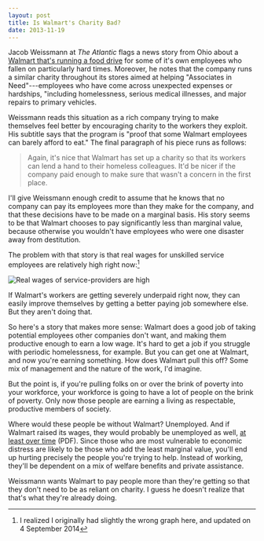```yaml
---
layout: post
title: Is Walmart's Charity Bad?
date: 2013-11-19
---
```


Jacob Weissmann at *The Atlantic* flags a news story from Ohio about a [Walmart
that's running a food drive][og] for some of it's own employees who fallen on
particularly hard times.  Moreover, he notes that the company runs a similar
charity throughout its stores aimed at helping "Associates in Need"---employees
who have come across unexpected expenses or hardships, "including homelessness,
serious medical illnesses, and major repairs to primary vehicles.

Weissmann reads this situation as a rich company trying to make themselves feel
better by encouraging charity to the workers they exploit. His subtitle says
that the program is "proof that some Walmart employees can barely afford to
eat." The final paragraph of his piece runs as follows:

> Again, it's nice that Walmart has set up a charity so that its workers can
> lend a hand to their homeless colleagues. It'd be nicer if the company paid
> enough to make sure that wasn't a concern in the first place. 

I'll give Weissmann enough credit to assume that he knows that no company can
pay its employees more than they make for the company, and that these decisions
have to be made on a marginal basis. His story seems to be that Walmart chooses
to pay significantly less than marginal value, because otherwise you wouldn't
have employees who were one disaster away from destitution.

The problem with that story is that real wages for unskilled service employees
are relatively high right now:[^update]

![Real wages of service-providers are high][fredwages]

If Walmart's workers are getting severely underpaid right now, they can easily
improve themselves by getting a better paying job somewhere else.  But they
aren't doing that.

So here's a story that makes more sense: Walmart does a good job of taking
potential employees other companies don't want, and making them productive 
enough to earn a low wage.  It's hard to get a job if you struggle with
periodic homelessness, for example.  But you can get one at Walmart, and now
you're earning something.  How does Walmart pull this off? Some mix of
management and the nature of the work, I'd imagine.

But the point is, if you're pulling folks on or over the brink of poverty into
your workforce, your workforce is going to have a lot of people on the brink of
poverty.  Only now those people are earning a living as respectable,
productive members of society.

Where would these people be without Walmart? Unemployed. And if Walmart raised
its wages, they would probably be unemployed as well, [at least over
time][tam] (PDF).  Since those who are most vulnerable to economic distress
are likely to be those who add the least marginal value, you'll end up hurting
precisely the people you're trying to help.  Instead of working, they'll be
dependent on a mix of welfare benefits and private assistance.

Weissmann wants Walmart to pay people more than they're getting so that they
don't need to be as reliant on charity. I guess he doesn't realize that that's
what they're already doing.

[^update]: I realized I originally had slightly the wrong graph here, and 
    updated on 4 September 2014

[og]: http://www.theatlantic.com/business/archive/2013/11/photo-this-ohio-walmart-is-running-a-food-drive-for-its-own-workers/281610/
[tam]: http://econweb.tamu.edu/jmeer/Meer_West_Minimum_Wage.pdf
[fredwages]: http://research.stlouisfed.org/fred2/graph/fredgraph.png?g=Jnc
